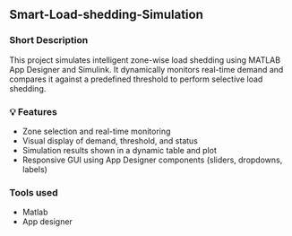 ## Smart-Load-shedding-Simulation

### Short Description
This project simulates intelligent zone-wise load shedding using MATLAB App Designer and Simulink. It dynamically monitors real-time demand and compares it against a predefined threshold to perform selective load shedding.

### 💡 Features
- Zone selection and real-time monitoring
- Visual display of demand, threshold, and status
- Simulation results shown in a dynamic table and plot
- Responsive GUI using App Designer components (sliders, dropdowns, labels)

### Tools used
- Matlab
- App designer

